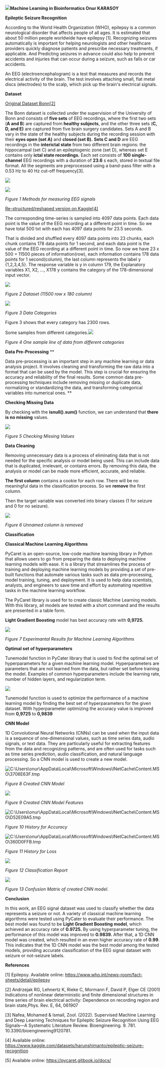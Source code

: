 ﻿![](Aspose.Words.4f30531d-e2a6-4733-a6b2-be1369365238.001.png)**Machine Learning in Bioinformatics		Onur KARASOY**

**Epileptic Seizure Recognition**

According to the World Health Organization (WHO), epilepsy is a common neurological disorder that affects people of all ages. It is estimated that about 50 million people worldwide have epilepsy [1]. Recognizing seizures automatically is important for helping neurologists and other healthcare providers quickly diagnose patients and prescribe necessary treatments, if applicable. And Predicting seizures in advance could also help to prevent accidents and injuries that can occur during a seizure, such as falls or car accidents.

An EEG (electroencephalogram) is a test that measures and records the electrical activity of the brain. The test involves attaching small, flat metal discs (electrodes) to the scalp, which pick up the brain's electrical signals.

**Dataset** 

[Original Dataset Bonn\[2\] ](https://s3.us-west-2.amazonaws.com/secure.notion-static.com/89c376b3-4ed7-41e9-8571-7ee14dc5c9c0/Andrzejak-PhysicalReviewE2001.pdf?X-Amz-Algorithm=AWS4-HMAC-SHA256&X-Amz-Content-Sha256=UNSIGNED-PAYLOAD&X-Amz-Credential=AKIAT73L2G45EIPT3X45%2F20221219%2Fus-west-2%2Fs3%2Faws4_request&X-Amz-Date=20221219T170300Z&X-Amz-Expires=86400&X-Amz-Signature=b625d6506ac5a8466398b1e85e0dc3f93170577302a9ea318315dd3212d18569&X-Amz-SignedHeaders=host&response-content-disposition=filename%3D%22Andrzejak-PhysicalReviewE2001.pdf%22&x-id=GetObject) 

The Bonn dataset is collected under the supervision of the University of Bonn and consists of **five sets** of EEG recordings, where the first two sets (**A and B**) are captured from **healthy subjects**, and the other three sets (**C, D, and E)** are captured from five brain surgery candidates. Sets A and B vary in the state of the healthy subjects during the recording session with their **eyes open (set A)** and **closed (set B).** **Sets C and D** are EEG recordings in the **interictal state** from two different brain regions: the hippocampal (set C) and an epileptogenic zone (set D), whereas set E contains only **ictal state recordings.** Each set consists of **100 single-channel** EEG recordings with a duration of **23.6** s each, stored in textual file format. All the segments are preprocessed using a band-pass filter with a 0.53 Hz to 40 Hz cut-off frequency[3].

![](Aspose.Words.4f30531d-e2a6-4733-a6b2-be1369365238.002.png)

![](Aspose.Words.4f30531d-e2a6-4733-a6b2-be1369365238.003.png)

*Figure 1 Methods for measuring EEG signals*



[Re-structured/reshaped version on Kaggle\[4\]](https://www.kaggle.com/datasets/harunshimanto/epileptic-seizure-recognition) 

The corresponding time-series is sampled into 4097 data points. Each data point is the value of the EEG recording at a different point in time. So we have total 500 txt with each has 4097 data points for 23.5 seconds.

That is divided and shuffled every 4097 data points into 23 chunks, each chunk contains 178 data points for 1 second, and each data point is the value of the EEG recording at a different point in time. So now we have 23 x 500 = 11500 pieces of information(row), each information contains 178 data points for 1 second(column), the last column represents the label y {1,2,3,4,5}.  The response variable is y in column 179, the Explanatory variables X1, X2, …, X178 y contains the category of the 178-dimensional input vector. 

![](Aspose.Words.4f30531d-e2a6-4733-a6b2-be1369365238.004.png)

*Figure 2 Dataset (11500 row x 180 column)*

![](Aspose.Words.4f30531d-e2a6-4733-a6b2-be1369365238.005.png)

*Figure 3 Data Categories*

Figure 3 shows that every category has 2300 rows.

Some samples from different categories.![](Aspose.Words.4f30531d-e2a6-4733-a6b2-be1369365238.006.png)

*Figure 4 One sample line of data from different categories*

**Data Pre-Processing**
**


Data pre-processing is an important step in any machine learning or data analysis project. It involves cleaning and transforming the raw data into a format that can be used by the model. This step is crucial for ensuring the accuracy and reliability of the final results. Some common data pre-processing techniques include removing missing or duplicate data, normalizing or standardizing the data, and transforming categorical variables into numerical ones.
**


**Checking Missing Data**

By checking with the **isnull().sum()** function, we can understand that **there is no missing** values.

![](Aspose.Words.4f30531d-e2a6-4733-a6b2-be1369365238.007.png)

*Figure 5 Checking Missing Values*

**Data Cleaning**

Removing unnecessary data is a process of eliminating data that is not needed for the specific analysis or model being used. This can include data that is duplicated, irrelevant, or contains errors. By removing this data, the analysis or model can be made more efficient, accurate, and reliable. 

**The first column** contains a cookie for each row. There will be no meaningful data in the classification process. So we **remove** the first column.

Then the target variable was converted into binary classes (1 for seizure and 0 for no seizure).

![](Aspose.Words.4f30531d-e2a6-4733-a6b2-be1369365238.008.png)

*Figure 6 Unnamed column is removed*

**Classification**

**Classical Machine Learning Algorithms**

PyCaret is an open-source, low-code machine learning library in Python that allows users to go from preparing the data to deploying machine learning models with ease. It is a library that streamlines the process of training and deploying machine learning models by providing a set of pre-built functions that automate various tasks such as data pre-processing, model training, tuning, and deployment. It is used to help data scientists, analysts, and engineers to save time and effort by automating repetitive tasks in the machine learning workflow.

The PyCaret library is used for to create classic Machine Learning models. With this library, all models are tested with a short command and the results are presented in a table form. 

**Light Gradient Boosting** model has best accuracy rate with **0,9725.** 


![](Aspose.Words.4f30531d-e2a6-4733-a6b2-be1369365238.009.png)

*Figure 7 Experimantal Results for Machine Learning Algorithms*

**Optimal set of hyperparameters** 

Tunemodel function in PyCater library that is used to find the optimal set of hyperparameters for a given machine learning model. Hyperparameters are parameters that are not learned from the data, but rather set before training the model. Examples of common hyperparameters include the learning rate, number of hidden layers, and regularization term.

![](Aspose.Words.4f30531d-e2a6-4733-a6b2-be1369365238.010.png)

Tunemodel  function is used to optimize the performance of a machine learning model by finding the best set of hyperparameters for the given dataset. With hyperparameter optimizing the accuracy value is improved from **0,9725** to **0,9839**

**CNN Model** 

1D Convolutional Neural Networks (CNNs) can be used when the input data is a sequence of one-dimensional values, such as time series data, audio signals, or text data. They are particularly useful for extracting features from the data and recognizing patterns, and are often used for tasks such as time series prediction, audio classification, and natural language processing. So a CNN model is used to create a new model. 




![C:\Users\onur\AppData\Local\Microsoft\Windows\INetCache\Content.MSO\3706E63F.tmp](Aspose.Words.4f30531d-e2a6-4733-a6b2-be1369365238.011.png)

*Figure 8 Created CNN Model*

![](Aspose.Words.4f30531d-e2a6-4733-a6b2-be1369365238.012.png)

*Figure 9 Created CNN Model Features*

![C:\Users\onur\AppData\Local\Microsoft\Windows\INetCache\Content.MSO\D52E09A5.tmp](Aspose.Words.4f30531d-e2a6-4733-a6b2-be1369365238.013.png)

*Figure 10 History for Accuracy*

![C:\Users\onur\AppData\Local\Microsoft\Windows\INetCache\Content.MSO\360D0FFB.tmp](Aspose.Words.4f30531d-e2a6-4733-a6b2-be1369365238.014.png)

*Figure 11  History for Loss*

![](Aspose.Words.4f30531d-e2a6-4733-a6b2-be1369365238.015.png)

*Figure 12 Classification Report*

![](Aspose.Words.4f30531d-e2a6-4733-a6b2-be1369365238.016.png)

*Figure 13 Confusion Matrix of created CNN model.*


**Conclusion**

In this work, an EEG signal dataset was used to classify whether the data represents a seizure or not. A variety of classical machine learning algorithms were tested using PyCater to evaluate their performance. The best model was found to be **Light Gradient Boosting model**, which achieved an accuracy rate of **0.9725.** By using hyperparameter tuning, the performance of this model was improved to **0.9839.** After that, a 1D CNN model was created, which resulted in an even higher accuracy rate of **0.99**. This indicates that the 1D CNN model was the best model among the tested models, providing accurate classification of the EEG signal dataset with seizure or not-seizure labels.

**References**

[1] Epilepsy. Available online: <https://www.who.int/news-room/fact-sheets/detail/epilepsy>

[2] Andrzejak RG, Lehnertz K, Rieke C, Mormann F, David P, Elger CE (2001) Indications of nonlinear deterministic and finite dimensional structures in time series of brain electrical activity: Dependence on recording region and brain state,Phys. Rev. E, 64, 061907

[3] Nafea, Mohamed & Ismail, Zool. (2022). Supervised Machine Learning and Deep Learning Techniques for Epileptic Seizure Recognition Using EEG Signals—A Systematic Literature Review. Bioengineering. 9. 781. 10.3390/bioengineering9120781.

[4] Available online: <https://www.kaggle.com/datasets/harunshimanto/epileptic-seizure-recognition>

[5] Available online:  <https://pycaret.gitbook.io/docs/>

